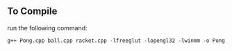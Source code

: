 ## To Compile
run the following command:
```
g++ Pong.cpp ball.cpp racket.cpp -lfreeglut -lopengl32 -lwinmm -o Pong
```